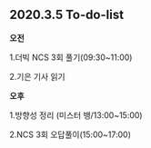 ## 2020.3.5 To-do-list

**오전**

1.더빅 NCS 3회 풀기(09:30~11:00)

2.기은 기사 읽기



**오후**

1.방향성 정리 (미스터 뱅/13:00~15:00)

2.NCS 3회 오답풀이(15:00~17:00)

